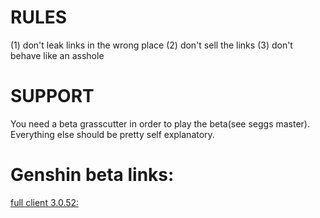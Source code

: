 # RULES
(1) don't leak links in the wrong place
(2) don't sell the links
(3) don't behave like an asshole
# SUPPORT
You need a beta grasscutter in order to play the beta(see seggs master). Everything else should be pretty self explanatory.
# Genshin beta links:
[full client 3.0.52:](https://autopatchhkbeta.yuanshen.com/client_app/download/beta_pc/20220722103758_pVL5L4ZLfmq18wsP/GenshinImpact_2.8.52_beta.zip)

